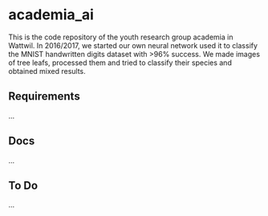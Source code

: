 # academia_ai
This is the code repository of the youth research group academia in Wattwil. In 2016/2017, we started our own neural network used it to classify the MNIST handwritten digits dataset with >96% success. We made images of tree leafs, processed them and tried to classify their species and obtained mixed results.  

## Requirements
...  

## Docs
...  

## To Do
...  



